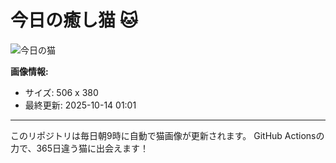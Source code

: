 # 今日の癒し猫 🐱

![今日の猫](https://cdn2.thecatapi.com/images/aco.jpg)

**画像情報:**
- サイズ: 506 x 380
- 最終更新: 2025-10-14 01:01

---

このリポジトリは毎日朝9時に自動で猫画像が更新されます。
GitHub Actionsの力で、365日違う猫に出会えます！
